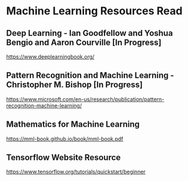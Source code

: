 # Machine Learning Resources Read

## Deep Learning - Ian Goodfellow and Yoshua Bengio and Aaron Courville [In Progress]
https://www.deeplearningbook.org/

## Pattern Recognition and Machine Learning - Christopher M. Bishop [In Progress]
https://www.microsoft.com/en-us/research/publication/pattern-recognition-machine-learning/

## Mathematics for Machine Learning
https://mml-book.github.io/book/mml-book.pdf

## Tensorflow Website Resource
https://www.tensorflow.org/tutorials/quickstart/beginner
